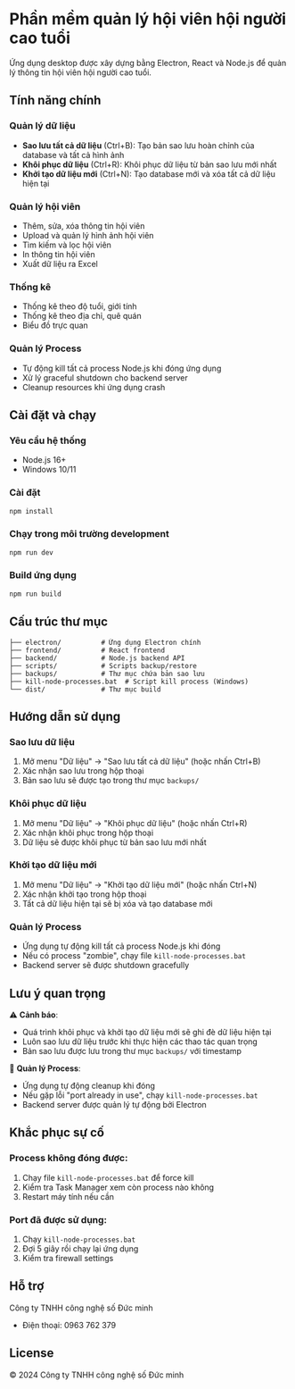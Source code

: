 # Phần mềm quản lý hội viên hội người cao tuổi

Ứng dụng desktop được xây dựng bằng Electron, React và Node.js để quản lý thông tin hội viên hội người cao tuổi.

## Tính năng chính

### Quản lý dữ liệu
- **Sao lưu tất cả dữ liệu** (Ctrl+B): Tạo bản sao lưu hoàn chỉnh của database và tất cả hình ảnh
- **Khôi phục dữ liệu** (Ctrl+R): Khôi phục dữ liệu từ bản sao lưu mới nhất
- **Khởi tạo dữ liệu mới** (Ctrl+N): Tạo database mới và xóa tất cả dữ liệu hiện tại

### Quản lý hội viên
- Thêm, sửa, xóa thông tin hội viên
- Upload và quản lý hình ảnh hội viên
- Tìm kiếm và lọc hội viên
- In thông tin hội viên
- Xuất dữ liệu ra Excel

### Thống kê
- Thống kê theo độ tuổi, giới tính
- Thống kê theo địa chỉ, quê quán
- Biểu đồ trực quan

### Quản lý Process
- Tự động kill tất cả process Node.js khi đóng ứng dụng
- Xử lý graceful shutdown cho backend server
- Cleanup resources khi ứng dụng crash

## Cài đặt và chạy

### Yêu cầu hệ thống
- Node.js 16+ 
- Windows 10/11

### Cài đặt
```bash
npm install
```

### Chạy trong môi trường development
```bash
npm run dev
```

### Build ứng dụng
```bash
npm run build
```

## Cấu trúc thư mục

```
├── electron/          # Ứng dụng Electron chính
├── frontend/          # React frontend
├── backend/           # Node.js backend API
├── scripts/           # Scripts backup/restore
├── backups/           # Thư mục chứa bản sao lưu
├── kill-node-processes.bat  # Script kill process (Windows)
└── dist/              # Thư mục build
```

## Hướng dẫn sử dụng

### Sao lưu dữ liệu
1. Mở menu "Dữ liệu" → "Sao lưu tất cả dữ liệu" (hoặc nhấn Ctrl+B)
2. Xác nhận sao lưu trong hộp thoại
3. Bản sao lưu sẽ được tạo trong thư mục `backups/`

### Khôi phục dữ liệu
1. Mở menu "Dữ liệu" → "Khôi phục dữ liệu" (hoặc nhấn Ctrl+R)
2. Xác nhận khôi phục trong hộp thoại
3. Dữ liệu sẽ được khôi phục từ bản sao lưu mới nhất

### Khởi tạo dữ liệu mới
1. Mở menu "Dữ liệu" → "Khởi tạo dữ liệu mới" (hoặc nhấn Ctrl+N)
2. Xác nhận khởi tạo trong hộp thoại
3. Tất cả dữ liệu hiện tại sẽ bị xóa và tạo database mới

### Quản lý Process
- Ứng dụng tự động kill tất cả process Node.js khi đóng
- Nếu có process "zombie", chạy file `kill-node-processes.bat`
- Backend server sẽ được shutdown gracefully

## Lưu ý quan trọng

⚠️ **Cảnh báo**: 
- Quá trình khôi phục và khởi tạo dữ liệu mới sẽ ghi đè dữ liệu hiện tại
- Luôn sao lưu dữ liệu trước khi thực hiện các thao tác quan trọng
- Bản sao lưu được lưu trong thư mục `backups/` với timestamp

🔄 **Quản lý Process**:
- Ứng dụng tự động cleanup khi đóng
- Nếu gặp lỗi "port already in use", chạy `kill-node-processes.bat`
- Backend server được quản lý tự động bởi Electron

## Khắc phục sự cố

### Process không đóng được:
1. Chạy file `kill-node-processes.bat` để force kill
2. Kiểm tra Task Manager xem còn process nào không
3. Restart máy tính nếu cần

### Port đã được sử dụng:
1. Chạy `kill-node-processes.bat`
2. Đợi 5 giây rồi chạy lại ứng dụng
3. Kiểm tra firewall settings

## Hỗ trợ

Công ty TNHH công nghệ số Đức minh
- Điện thoại: 0963 762 379

## License

© 2024 Công ty TNHH công nghệ số Đức minh